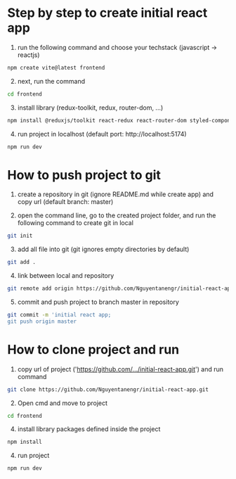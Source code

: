 # Step by step to create initial react app

 1. run the following command and choose your techstack (javascript -> reactjs)
```sh
npm create vite@latest frontend 
```

 2. next, run the command
```sh
cd frontend
```

 3. install library (redux-toolkit, redux, router-dom, ...)
```sh
npm install @reduxjs/toolkit react-redux react-router-dom styled-components react-icon
```

 4. run project in localhost (default port: http://localhost:5174)
```sh
npm run dev
```

# How to push project to git

 1. create a repository in git (ignore README.md while create app) and copy url (default branch: master)

 2. open the command line, go to the created project folder, and run the following command to create git in local
```sh
git init
```

 3. add all file into git (git ignores empty directories by default)
```sh
git add .
```

 4. link between local and repository
```sh
git remote add origin https://github.com/Nguyentanengr/initial-react-app.git
```

 5. commit and push project to branch master in repository
```sh
git commit -m 'initial react app;
git push origin master
```

# How to clone project and run

 1. copy url of project ('https://github.com/.../initial-react-app.git') and run command
```sh
git clone https://github.com/Nguyentanengr/initial-react-app.git
```
 2. Open cmd and move to project
```sh
cd frontend
```

 4. install library packages defined inside the project
```sh
npm install 
```

 4. run project 
```sh
npm run dev
```
